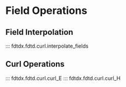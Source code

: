 # Field Operations

## Field Interpolation
::: fdtdx.fdtd.curl.interpolate_fields

## Curl Operations
::: fdtdx.fdtd.curl.curl_E
::: fdtdx.fdtd.curl.curl_H
